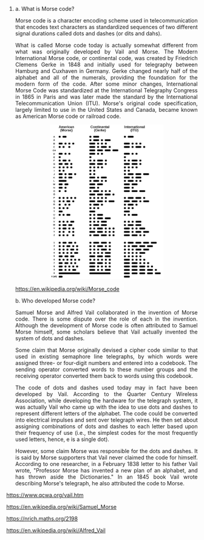 1. a. What is Morse code?
      <p align="justify">
      Morse code is a character encoding scheme used in telecommunication that encodes text characters as standardized sequences of two different signal durations called dots and dashes (or dits and dahs).
      </p>

      <p align="justify">
      What is called Morse code today is actually somewhat different from what was originally developed by Vail and Morse. The Modern International Morse code, or continental code, was created by Friedrich Clemens Gerke in 1848 and initially used for telegraphy between Hamburg and Cuxhaven in Germany. Gerke changed nearly half of the alphabet and all of the numerals, providing the foundation for the modern form of the code. After some minor changes, International Morse Code was standardized at the International Telegraphy Congress in 1865 in Paris and was later made the standard by the International Telecommunication Union (ITU). Morse's original code specification, largely limited to use in the United States and Canada, became known as American Morse code or railroad code.
      </p>

      <p align="center">
      <img src=Morse_comparison.png width="300">
      </p>

      https://en.wikipedia.org/wiki/Morse_code

    b. Who developed Morse code?
    <p align="justify">
    Samuel Morse and Alfred Vail collaborated in the invention of Morse code. There is some dispute over the role of each in the invention.
    Although the development of Morse code is often attributed to Samuel Morse himself, some scholars believe that Vail actually invented the system of dots and dashes.  
    </p>

    <p align="justify">
    Some claim that Morse originally devised a cipher code similar to that used in existing semaphore line telegraphs, by which words were assigned three- or four-digit numbers and entered into a codebook. The sending operator converted words to these number groups and the receiving operator converted them back to words using this codebook.
    </p>

    <p align="justify">
    The code of dots and dashes used today may in fact have been developed by Vail. According to the Quarter Century Wireless Association, while developing the hardware for the telegraph system, it was actually Vail who came up with the idea to use dots and dashes to represent different letters of the alphabet. The code could be converted into electrical impulses and sent over telegraph wires. He then set about assigning combinations of dots and dashes to each letter based upon their frequency of use (i.e., the simplest codes for the most frequently used letters, hence, e is a single dot).
    </p>

    <p align="justify">
    However, some claim Morse was responsible for the dots and dashes. It is said by Morse supporters that Vail never claimed the code for himself. According to one researcher, in a February 1838 letter to his father Vail wrote, "Professor Morse has invented a new plan of an alphabet, and has thrown aside the Dictionaries." In an 1845 book Vail wrote describing Morse's telegraph, he also attributed the code to Morse.
    </p>

https://www.qcwa.org/vail.htm

https://en.wikipedia.org/wiki/Samuel_Morse

https://nrich.maths.org/2198

https://en.wikipedia.org/wiki/Alfred_Vail
